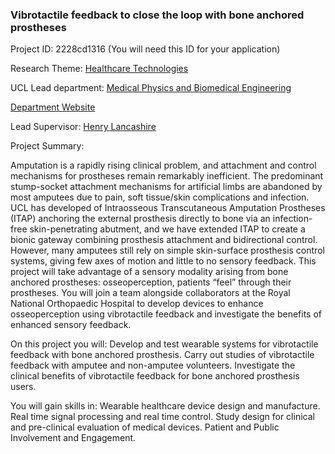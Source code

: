 ### Vibrotactile feedback to close the loop with bone anchored prostheses

Project ID: 2228cd1316
(You will need this ID for your application)

Research Theme: [Healthcare Technologies](../themes/healthcare-technologies.md)

UCL Lead department: [Medical Physics and Biomedical Engineering](../departments/medical-physics-and-biomedical-engineering.md)

[Department Website](https://www.ucl.ac.uk/medical-physics-biomedical-engineering)

Lead Supervisor: [Henry Lancashire](https://profiles.ucl.ac.uk/29939)

Project Summary:

Amputation is a rapidly rising clinical problem, and attachment and control mechanisms for prostheses remain remarkably inefficient. The predominant stump-socket attachment mechanisms for artificial limbs are abandoned by most amputees due to pain, soft tissue/skin complications and infection. UCL has developed of Intraosseous Transcutaneous Amputation Prostheses (ITAP) anchoring the external prosthesis directly to bone via an infection-free skin-penetrating abutment, and we have extended ITAP to create a bionic gateway combining prosthesis attachment and bidirectional control. However, many amputees still rely on simple skin-surface prosthesis control systems, giving few axes of motion and little to no sensory feedback. This project will take advantage of a sensory modality arising from bone anchored prostheses: osseoperception, patients “feel” through their prostheses. You will join a team alongside collaborators at the Royal National Orthopaedic Hospital to develop devices to enhance osseoperception using vibrotactile feedback and investigate the benefits of enhanced sensory feedback.

On this project you will:
Develop and test wearable systems for vibrotactile feedback with bone anchored prosthesis. 
Carry out studies of vibrotactile feedback with amputee and non-amputee volunteers.
Investigate the clinical benefits of vibrotactile feedback for bone anchored prosthesis users.

You will gain skills in:
Wearable healthcare device design and manufacture.
Real time signal processing and real time control.
Study design for clinical and pre-clinical evaluation of medical devices.
Patient and Public Involvement and Engagement.
